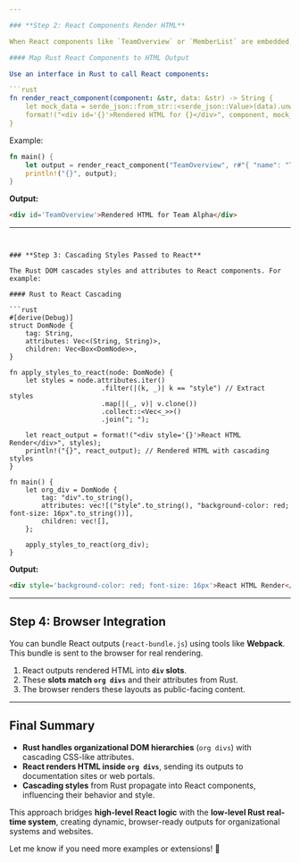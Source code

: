```yaml
---

### **Step 2: React Components Render HTML**

When React components like `TeamOverview` or `MemberList` are embedded, they output full HTML/JSX. Rust handles the React rendering backend.

#### Map Rust React Components to HTML Output

Use an interface in Rust to call React components:

```rust
fn render_react_component(component: &str, data: &str) -> String {
    let mock_data = serde_json::from_str::<serde_json::Value>(data).unwrap(); // Mock input data
    format!("<div id='{}'>Rendered HTML for {}</div>", component, mock_data["name"].as_str().unwrap())
}
```

Example:

```rust
fn main() {
    let output = render_react_component("TeamOverview", r#"{ "name": "Team Alpha" }"#);
    println!("{}", output);
}
```

**Output:**
```html
<div id='TeamOverview'>Rendered HTML for Team Alpha</div>
```

---
```


### **Step 3: Cascading Styles Passed to React**

The Rust DOM cascades styles and attributes to React components. For example:

#### Rust to React Cascading

```rust
#[derive(Debug)]
struct DomNode {
    tag: String,
    attributes: Vec<(String, String)>,
    children: Vec<Box<DomNode>>,
}

fn apply_styles_to_react(node: DomNode) {
    let styles = node.attributes.iter()
                       .filter(|(k, _)| k == "style") // Extract styles
                       .map(|(_, v)| v.clone())
                       .collect::<Vec<_>>()
                       .join("; ");
    
    let react_output = format!("<div style='{}'>React HTML Render</div>", styles);
    println!("{}", react_output); // Rendered HTML with cascading styles
}

fn main() {
    let org_div = DomNode {
        tag: "div".to_string(),
        attributes: vec![("style".to_string(), "background-color: red; font-size: 16px".to_string())],
        children: vec![],
    };

    apply_styles_to_react(org_div);
}
```

**Output:**

```html
<div style='background-color: red; font-size: 16px'>React HTML Render</div>
```

---

## **Step 4: Browser Integration**

You can bundle React outputs (`react-bundle.js`) using tools like **Webpack**. This bundle is sent to the browser for
real rendering.

1. React outputs rendered HTML into **`div` slots**.
2. These **slots match `org divs`** and their attributes from Rust.
3. The browser renders these layouts as public-facing content.

---

## **Final Summary**

- **Rust handles organizational DOM hierarchies** (`org divs`) with cascading CSS-like attributes.
- **React renders HTML inside `org divs`**, sending its outputs to documentation sites or web portals.
- **Cascading styles** from Rust propagate into React components, influencing their behavior and style.

This approach bridges **high-level React logic** with the **low-level Rust real-time system**, creating dynamic,
browser-ready outputs for organizational systems and websites.

Let me know if you need more examples or extensions! 🚀